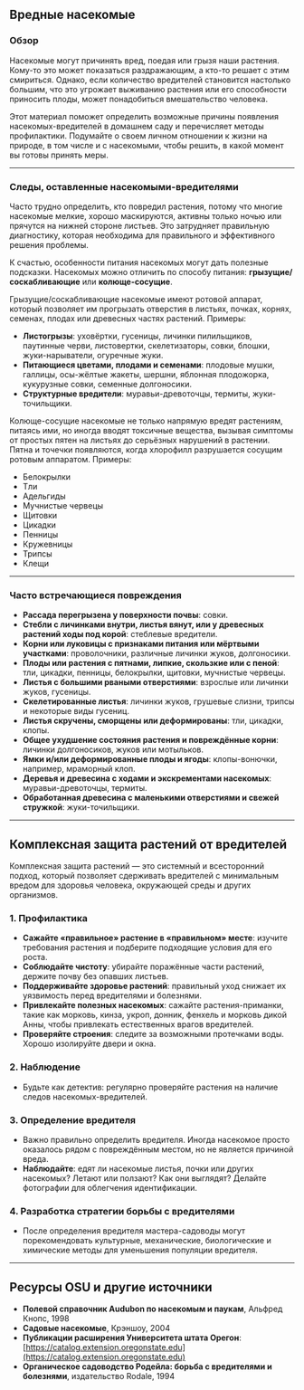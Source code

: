 ## Вредные насекомые

### Обзор

Насекомые могут причинять вред, поедая или грызя наши растения. Кому-то это может показаться раздражающим, а кто-то решает с этим смириться. Однако, если количество вредителей становится настолько большим, что это угрожает выживанию растения или его способности приносить плоды, может понадобиться вмешательство человека.

Этот материал поможет определить возможные причины появления насекомых-вредителей в домашнем саду и перечисляет методы профилактики. Подумайте о своем личном отношении к жизни на природе, в том числе и с насекомыми, чтобы решить, в какой момент вы готовы принять меры.

---

### Следы, оставленные насекомыми-вредителями

Часто трудно определить, кто повредил растения, потому что многие насекомые мелкие, хорошо маскируются, активны только ночью или прячутся на нижней стороне листьев. Это затрудняет правильную диагностику, которая необходима для правильного и эффективного решения проблемы.

К счастью, особенности питания насекомых могут дать полезные подсказки. Насекомых можно отличить по способу питания: **грызущие/соскабливающие** или **колюще-сосущие**.


Грызущие/соскабливающие насекомые имеют ротовой аппарат, который позволяет им прогрызать отверстия в листьях, почках, корнях, семенах, плодах или древесных частях растений. Примеры:

- **Листогрызы**: уховёртки, гусеницы, личинки пилильщиков, паутинные черви, листовертки, скелетизаторы, совки, блошки, жуки-нарыватели, огуречные жуки.
- **Питающиеся цветами, плодами и семенами**: плодовые мушки, галлицы, осы-жёлтые жакеты, шершни, яблонная плодожорка, кукурузные совки, семенные долгоносики.
- **Структурные вредители**: муравьи-древоточцы, термиты, жуки-точильщики.


Колюще-сосущие насекомые не только напрямую вредят растениям, питаясь ими, но иногда вводят токсичные вещества, вызывая симптомы от простых пятен на листьях до серьёзных нарушений в растении. Пятна и точечки появляются, когда хлорофилл разрушается сосущим ротовым аппаратом. Примеры:

- Белокрылки
- Тли
- Адельгиды
- Мучнистые червецы
- Щитовки
- Цикадки
- Пенницы
- Кружевницы
- Трипсы
- Клещи

---

### Часто встречающиеся повреждения

- **Рассада перегрызена у поверхности почвы**: совки.
- **Стебли с личинками внутри, листья вянут, или у древесных растений ходы под корой**: стеблевые вредители.
- **Корни или луковицы с признаками питания или мёртвыми участками**: проволочники, различные личинки жуков, долгоносики.
- **Плоды или растения с пятнами, липкие, скользкие или с пеной**: тли, цикадки, пенницы, белокрылки, щитовки, мучнистые червецы.
- **Листья с большими рваными отверстиями**: взрослые или личинки жуков, гусеницы.
- **Скелетированные листья**: личинки жуков, грушевые слизни, трипсы и некоторые виды гусениц.
- **Листья скручены, сморщены или деформированы**: тли, цикадки, клопы.
- **Общее ухудшение состояния растения и повреждённые корни**: личинки долгоносиков, жуков или мотыльков.
- **Ямки и/или деформированные плоды и ягоды**: клопы-вонючки, например, мраморный клоп.
- **Деревья и древесина с ходами и экскрементами насекомых**: муравьи-древоточцы, термиты.
- **Обработанная древесина с маленькими отверстиями и свежей стружкой**: жуки-точильщики.

---

## Комплексная защита растений от вредителей

Комплексная защита растений — это системный и всесторонний подход, который позволяет сдерживать вредителей с минимальным вредом для здоровья человека, окружающей среды и других организмов.

### 1. Профилактика

- **Сажайте «правильное» растение в «правильном» месте**: изучите требования растения и подберите подходящие условия для его роста.
- **Соблюдайте чистоту**: убирайте поражённые части растений, держите почву без опавших листьев.
- **Поддерживайте здоровье растений**: правильный уход снижает их уязвимость перед вредителями и болезнями.
- **Привлекайте полезных насекомых**: сажайте растения-приманки, такие как морковь, кинза, укроп, донник, фенхель и морковь дикой Анны, чтобы привлекать естественных врагов вредителей.
- **Проверяйте строения**: следите за возможными протечками воды. Хорошо изолируйте двери и окна.

### 2. Наблюдение

- Будьте как детектив: регулярно проверяйте растения на наличие следов насекомых-вредителей.

### 3. Определение вредителя

- Важно правильно определить вредителя. Иногда насекомое просто оказалось рядом с повреждённым местом, но не является причиной вреда.
- **Наблюдайте**: едят ли насекомые листья, почки или других насекомых? Летают или ползают? Как они выглядят? Делайте фотографии для облегчения идентификации.

### 4. Разработка стратегии борьбы с вредителями

- После определения вредителя мастера-садоводы могут порекомендовать культурные, механические, биологические и химические методы для уменьшения популяции вредителя.

---

## Ресурсы OSU и другие источники

- **Полевой справочник Audubon по насекомым и паукам**, Альфред Кнопс, 1998
- **Садовые насекомые**, Крэншоу, 2004
- **Публикации расширения Университета штата Орегон**: [https://catalog.extension.oregonstate.edu](https://catalog.extension.oregonstate.edu)
- **Органическое садоводство Родейла: борьба с вредителями и болезнями**, издательство Rodale, 1994
